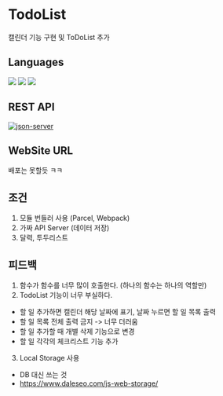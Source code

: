 # TodoList
캘린더 기능 구현 및 ToDoList 추가

## Languages
<img src="https://img.shields.io/badge/html5-E34F26?style=for-the-badge&logo=html5&logoColor=white"> <img src="https://img.shields.io/badge/css-1572B6?style=for-the-badge&logo=css3&logoColor=white"> <img src="https://img.shields.io/badge/javascript-F7DF1E?style=for-the-badge&logo=javascript&logoColor=black"> 

## REST API
[![json-server](https://img.shields.io/badge/json--server-v0.16.3-orange)](https://github.com/typicode/json-server)

## WebSite URL
배포는 못할듯 ㅋㅋ

## 조건
1. 모듈 번들러 사용 (Parcel, Webpack)
2. 가짜 API Server (데이터 저장)
3. 달력, 투두리스트

## 피드백
1. 함수가 함수를 너무 많이 호출한다. (하나의 함수는 하나의 역할만)
2. TodoList 기능이 너무 부실하다.
 - 할 일 추가하면 캘린더 해당 날짜에 표기, 날짜 누르면 할 일 목록 출력
 - 할 일 목록 전체 출력 금지 -> 너무 더러움
 - 할 일 추가할 때 개별 삭제 기능으로 변경
 - 할 일 각각의 체크리스트 기능 추가
 3. Local Storage 사용
 - DB 대신 쓰는 것
 - https://www.daleseo.com/js-web-storage/
